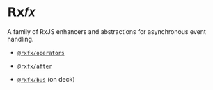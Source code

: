 # 𝗥𝘅𝑓𝑥

A family of RxJS enhancers and abstractions for asynchronous event handling.

- [`@rxfx/operators`](https://github.com/deanrad/rxfx/tree/main/operators)

- [`@rxfx/after`](https://github.com/deanrad/rxfx/tree/main/after)

- [`@rxfx/bus`](https://github.com/deanrad/rxfx/tree/main/bus) (on deck)
